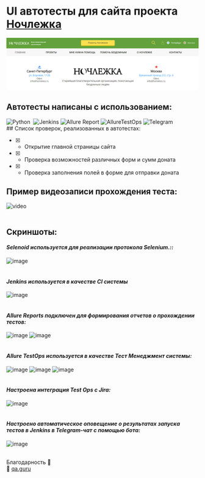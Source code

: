 # UI автотесты для сайта проекта [Ночлежка](https://homeless.ru//)
![image](homeless_test_python/resources/img/homeless_mainpage.png)
## Автотесты написаны с использованием:
<div>
<img src="https://github.com/slazarska/restful_booker_test_python/blob/main/resources/img/python.png" title="Python" alt="Python" width="40" height="40"/>&nbsp;
<img src="https://github.com/slazarska/restful_booker_test_python/blob/main/resources/img/Jenkins.png" title="Jenkins" alt="Jenkins"/>
<img src="https://github.com/slazarska/restful_booker_test_python/blob/main/resources/img/Allure_Report.png" title="Allure Report" alt="Allure Report"/>
<img src="https://github.com/slazarska/restful_booker_test_python/blob/main/resources/img/AllureTestOps.png" title="AllureTestOps" alt="AllureTestOps"/>
<img src="https://github.com/slazarska/restful_booker_test_python/blob/main/resources/img/Telegram.png" title="Telegram" alt="Telegram"/>
</div>
## Список проверок, реализованных в автотестах:

- [X] - Открытие главной страницы сайта
- [X] - Проверка возможностей различных форм и сумм доната
- [X] - Проверка заполнения полей в форме для отправки доната

## Пример видеозаписи прохождения теста:
![video]()
<br><br>
## Скриншоты:
#### *Selenoid используется для реализации протокола Selenium.::*
![image]()
<br />
<br />
#### *Jenkins используется в качестве CI системы*
![image]()
<br /> 
<br />
#### *Allure Reports подключен для формирования отчетов о прохождении тестов:*
![image]()
![image]()
<br />
<br />
#### *Allure TestOps используется в качестве Тест Менеджмент системы:*
![image]()
![image]()
![image]()
<br />
<br />
#### *Настроена интеграция Test Ops с Jira:*
![image]()
<br /> 
<br />
#### *Настроено автоматическое оповещение о результатах запуска тестов в Jenkins в Telegram-чат с помощью бота:*
![image]()
<br />
<br />

Благодарность :pray:<br/>
:green_heart: <a target="_blank" href="https://qa.guru">qa.guru</a><br/> 